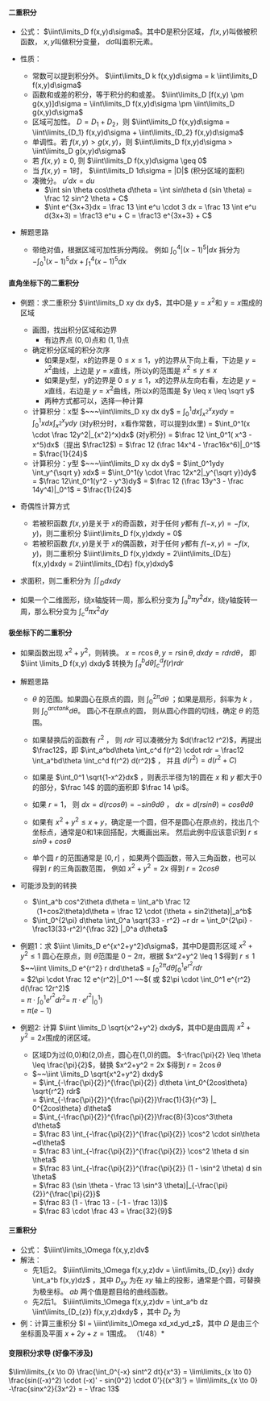 
#### 二重积分
- 公式： $\iint\limits_D f(x,y)d\sigma$。其中D是积分区域， $f(x,y)$叫做被积函数， $x,y$叫做积分变量， $d\sigma$叫面积元素。 
- 性质：
  - 常数可以提到积分外。 $\iint\limits_D k f(x,y)d\sigma = k \iint\limits_D f(x,y)d\sigma$
  - 函数和或差的积分，等于积分的和或差。 $\iint\limits_D [f(x,y) \pm g(x,y)]d\sigma = \iint\limits_D f(x,y)d\sigma \pm \iint\limits_D g(x,y)d\sigma$
  - 区域可加性。 $D=D_1+D_2$，则 $\iint\limits_D f(x,y)d\sigma = \iint\limits_{D_1} f(x,y)d\sigma + \iint\limits_{D_2} f(x,y)d\sigma$
  - 单调性。若 $f(x,y)>g(x,y)$，则 $\iint\limits_D f(x,y)d\sigma > \iint\limits_D g(x,y)d\sigma$
  - 若 $f(x,y)\geq0$, 则 $\iint\limits_D f(x,y)d\sigma \geq 0$
  - 当 $f(x,y)=1$时， $\iint\limits_D 1d\sigma = |D|$ (积分区域的面积)
  - 凑微分。 $u'dx = du$
    - $\int sin \theta cos\theta d\theta =  \int sin\theta d (sin \theta) = \frac 12 sin^2 \theta + C$
    - $\int e^{3x+3}dx = \frac 13 \int e^u \cdot 3 dx = \frac 13 \int e^u d(3x+3) = \frac13 e^u + C = \frac13 e^{3x+3} + C$
  
- 解题思路

  - 带绝对值，根据区域可加性拆分两段。 例如 $\int_0^4 |(x-1)^5|dx$ 拆分为 $-\int_0^1(x-1)^5dx + \int_1^4(x-1)^5dx$
  
#### 直角坐标下的二重积分

- 例题：求二重积分 $\iint\limits_D xy dx dy$，其中D是 $y=x^2$和 $y=x$围成的区域
  - 画图，找出积分区域和边界
    - 有边界点 $(0,0)$点和 $(1,1)$点
  - 确定积分区域的积分次序
    - 如果是x型，x的边界是 $0 \leq x \leq 1$，y的边界从下向上看，下边是 $y=x^2$曲线，上边是 $y=x$直线，所以y的范围是 $x^2 \leq y \leq x$
    - 如果是y型，y的边界是 $0 \leq y \leq 1$，x的边界从左向右看，左边是 $y=x$直线，右边是 $y=x^2$曲线，所以x的范围是 $y \leq x \leq \sqrt y$
    - 两种方式都可以，选择一种计算
  - 计算积分：x型
      $~~~\iint\limits_D xy dx dy$
    = $\int_0^1dx \int_{x^2}^x xydy$
    = $\int_0^1xdx \int_{x^2}^x ydy$ (对y积分时，x看作常数，可以提到dx里)
    = $\int_0^1(x \cdot \frac 12y^2|_{x^2}^x)dx$ (对y积分)
    = $\frac 12 \int_0^1( x^3 - x^5)dx$（提出 $\frac12$)
    = $\frac 12 (\frac 14x^4 - \frac16x^6)|_0^1$
    = $\frac{1}{24}$
  - 计算积分：y型
      $~~~\iint\limits_D xy dx dy$
    = $\int_0^1ydy \int_y^{\sqrt y} xdx$
    = $\int_0^1(y \cdot \frac 12x^2|_y^{\sqrt y})dy$
    = $\frac 12\int_0^1(y^2 - y^3)dy$
    = $\frac 12 (\frac 13y^3 - \frac 14y^4)|_0^1$
    = $\frac{1}{24}$

- 奇偶性计算方式
  - 若被积函数 $f(x,y)$是关于 $x$的奇函数，对于任何 $y$都有 $f(-x,y)=-f(x,y)$，则二重积分 $\iint\limits_D f(x,y)dxdy = 0$ 
  - 若被积函数 $f(x,y)$是关于 $x$的偶函数，对于任何 $y$都有 $f(-x,y)=-f(x,y)$，则二重积分 $\iint\limits_D f(x,y)dxdy = 2\iint\limits_{D左} f(x,y)dxdy = 2\iint\limits_{D右} f(x,y)dxdy$

- 求面积，则二重积分为 $\iint_D dxdy$
- 如果一个二维图形，绕x轴旋转一周，那么积分变为 $\int_a^b \pi y^2 dx$，绕y轴旋转一周，那么积分变为 $\int_c^d \pi x^2 dy$

#### 极坐标下的二重积分

- 如果函数出现 $x^2+y^2$，则转换。  $x = r\cos\theta, y = r\sin\theta, dxdy = rdrd\theta$， 即 $\iint \limits_D f(x,y) dxdy$ 转换为 $\int_a^bd\theta \int_c^d f(r) r dr$

- 解题思路
  - $\theta$ 的范围。如果圆心在原点的圆，则 $\int_0^{2\pi} d\theta$ ；如果是扇形，斜率为 $k$ ，则 $\int_0^{arctank} d\theta$。   圆心不在原点的圆， 则从圆心作圆的切线，确定 $\theta$ 的范围。

  - 如果替换后的函数有 $r^2$ ， 则 $rdr$ 可以凑微分为 $d(\frac12 r^2)$，再提出 $\frac12$，即 $\int_a^bd\theta \int_c^d f(r^2) \cdot rdr = \frac12 \int_a^bd\theta \int_c^d f(r^2) d(r^2)$ ， 并且 $d(r^2) = d(r^2 + C)$ 

  - 如果是 $\int_0^1 \sqrt{1-x^2}dx$ ，则表示半径为1的圆在 $x$ 和 $y$ 都大于0的部分，$\frac 14$ 的圆的面积即 $\frac 14 \pi$。 

  - 如果 $r=1$， 则 $dx = d(rcos\theta) = -sin\theta d\theta$ ， $dx = d(rsin\theta) = cos\theta d\theta$
  - 如果有 $x^2+y^2 \le x+y$，确定是一个圆，但不是圆心在原点的，找出几个坐标点，通常是0和1来回搭配，大概画出来。 然后此例中应该意识到 $r \le sin\theta + cos\theta$  
  - 单个圆 $r$ 的范围通常是 $[0,r]$ ，如果两个圆函数，带入三角函数，也可以得到 $r$ 的三角函数范围， 例如 $x^2+y^2=2x$ 得到 $r=2cos\theta$ 

- 可能涉及到的转换
  - $\int_a^b cos^2\theta d\theta = \int_a^b  \frac 12（1+cos2\theta)d\theta = \frac 12 \cdot (\theta + sin2\theta)|_a^b$
  - $\int_0^{2\pi} d\theta \int_0^a \sqrt{33 - r^2} ~r dr = \int_0^{2\pi} -\frac13(33-r^2)^{\frac 32} |_0^a d\theta$


- 例题1：求 $\iint \limits_D e^{x^2+y^2}d\sigma$，其中D是圆形区域 $x^2+y^2 \leq 1$
  圆心在原点，则 $\theta$范围是 $0 - 2\pi$，根据 $x^2+y^2 \leq 1 $得到 $r \leq 1$
    $~~\iint \limits_D e^{r^2} r drd\theta$
  = $\int_0^{2\pi}d\theta \int_0^1 e^{r^2} r dr$ <br>
  = $2\pi \cdot \frac 12 e^{r^2}|_0^1 ~~$( 或  $2\pi \cdot \int_0^1 e^{r^2} d(\frac 12r^2)$ <br>
  = $\pi \cdot \int_0^1 e^{r^2} dr^2$= $\pi \cdot e^{r^2}|_0^1$) <br>
  = $\pi(e-1)$

- 例题2: 计算 $\iint \limits_D \sqrt{x^2+y^2} dxdy$，其中D是由圆周 $x^2+y^2 = 2x$围成的闭区域。
  - 区域D为过(0,0)和(2,0)点，圆心在(1,0)的圆。   $-\frac{\pi}{2} \leq \theta  \leq \frac{\pi}{2}$，替换 $x^2+y^2 = 2x $得到 $r = 2\cos\theta$
  -  $~~\iint \limits_D \sqrt{x^2+y^2} dxdy$ <br>
    = $\int_{-\frac{\pi}{2}}^{\frac{\pi}{2}} d\theta \int_0^{2cos\theta} \sqrt{r^2} rdr$ <br>
    = $\int_{-\frac{\pi}{2}}^{\frac{\pi}{2}}\frac{1}{3}{r^3} |_ 0^{2cos\theta} d\theta$ <br>
    = $\int_{-\frac{\pi}{2}}^{\frac{\pi}{2}}\frac{8}{3}cos^3\theta d\theta$ <br>
    = $\frac 83 \int_{-\frac{\pi}{2}}^{\frac{\pi}{2}} \cos^2 \cdot sin\theta ~d\theta$ <br>
    = $\frac 83 \int_{-\frac{\pi}{2}}^{\frac{\pi}{2}} \cos^2 \theta d sin \theta$ <br>
    = $\frac 83 \int_{-\frac{\pi}{2}}^{\frac{\pi}{2}} (1 - \sin^2 \theta) d sin \theta$ <br>
    = $\frac 83 (\sin \theta - \frac 13 \sin^3 \theta)|_{-\frac{\pi}{2}}^{\frac{\pi}{2}}$ <br>
    = $\frac 83 (1 - \frac 13 - (-1 - \frac 13))$ <br>
    = $\frac 83 \cdot \frac 43 = \frac{32}{9}$


#### 三重积分
- 公式： $\iiint\limits_\Omega f(x,y,z)dv$
- 解法：
  - 先1后2。 $\iiint\limits_\Omega f(x,y,z)dv = \iint\limits_{D_{xy}} dxdy \int_a^b f(x,y)dz$ ，其中 $D_{xy}$ 为在 $xy$ 轴上的投影，通常是个圆，可替换为极坐标。 $ab$ 两个值是题目给的曲线函数。
  - 先2后1。 $\iiint\limits_\Omega f(x,y,z)dv = \int_a^b dz \iint\limits_{D_{z}} f(x,y,z)dxdy$ ，其中 $D_z$ 为
- 例：计算三重积分 $I = \iiint\limits_\Omega xd_xd_yd_z$，其中 $\Omega$ 是由三个坐标面及平面 $x + 2y + z = 1$围成。 （1/48）*




#### 变限积分求导 (好像不涉及)
$\lim\limits_{x \to 0} \frac{\int_0^{-x} sint^2 dt}{x^3} = \lim\limits_{x \to 0} \frac{sin((-x)^2) \cdot (-x)' - sin(0^2) \cdot 0'}{(x^3)'} = \lim\limits_{x \to 0} -\frac{sinx^2}{3x^2} = - \frac 13$ 